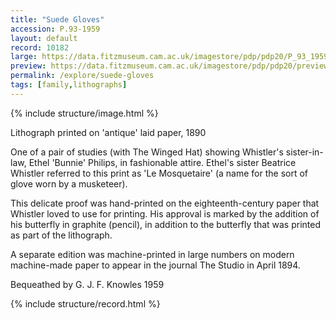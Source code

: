 ```yaml
---
title: "Suede Gloves"
accession: P.93-1959
layout: default
record: 10182
large: https://data.fitzmuseum.cam.ac.uk/imagestore/pdp/pdp20/P_93_1959.jpg
preview: https://data.fitzmuseum.cam.ac.uk/imagestore/pdp/pdp20/preview_P_93_1959.jpg
permalink: /explore/suede-gloves
tags: [family,lithographs]
---
```

{% include structure/image.html %}

Lithograph printed on 'antique' laid paper, 1890

One of a pair of studies (with The Winged Hat) showing Whistler's sister-in-law, Ethel 'Bunnie' Philips, in fashionable attire. Ethel's sister Beatrice Whistler referred to this print as 'Le Mosquetaire' (a name for the sort of glove worn by a musketeer).

This delicate proof was hand-printed on the eighteenth-century paper that Whistler loved to use for printing. His approval is marked by the addition of his butterfly in graphite (pencil), in addition to the butterfly that was printed as part of the lithograph.

A separate edition was machine-printed in large numbers on modern machine-made paper to appear in the journal The Studio in April 1894.

Bequeathed by G. J. F. Knowles 1959

{% include structure/record.html %}
